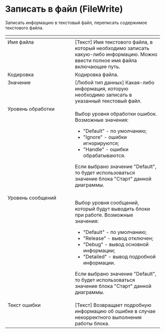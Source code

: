 # Записать в файл (FileWrite)

Записать информацию в текстовый файл, переписать содержимое текстового файла.

<table data-header-hidden><thead><tr><th width="250" valign="top"></th><th width="311" valign="top"></th></tr></thead><tbody><tr><td valign="top">Имя файла</td><td valign="top">[Текст] Имя текстового файла, в который необходимо записать какую-либо информацию. Можно ввести полное имя файла включающее путь.</td></tr><tr><td valign="top">Кодировка</td><td valign="top">Кодировка файла.</td></tr><tr><td valign="top">Значение</td><td valign="top">[Любой тип данных] Какая-либо информация, которую необходимо записать в указанный текстовый файл.</td></tr><tr><td valign="top">Уровень обработки</td><td valign="top"><p>Выбор уровня обработки ошибок. Возможные значения: </p><ul><li>"Default" - по умолчанию;</li><li>"Ignore" - ошибки игнорируются; </li><li>"Handle" - ошибки обрабатываются. </li></ul><p>Если выбрано значение "Default", то будет использоваться значение блока "Старт" данной диаграммы.</p></td></tr><tr><td valign="top">Уровень сообщений</td><td valign="top"><p>Выбор уровня сообщений, который будут выводить блоки при работе. Возможные значения: </p><ul><li>"Default" - по умолчанию; </li><li>"Release" - вывод отключен; </li><li>"Debug" - вывод основной информации; </li><li>"Detailed" - вывод подробной информации. </li></ul><p>Если выбрано значение "Default", то будет использоваться значение блока "Старт" данной диаграммы.</p></td></tr><tr><td valign="top">Текст ошибки</td><td valign="top">[Текст] Возвращает подробную информацию об ошибке в случае некорректного выполнения работы блока.</td></tr></tbody></table>
